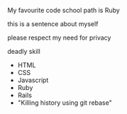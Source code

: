 My favourite code school path is Ruby

this is a sentence about myself

please respect my need for privacy

deadly skill
* HTML
* CSS
* Javascript
* Ruby
* Rails
* "Killing history using git rebase"
